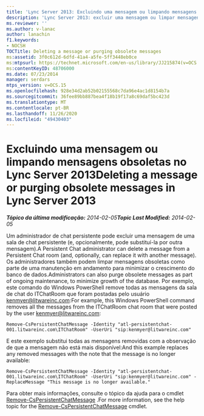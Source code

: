 ```yaml
---
title: 'Lync Server 2013: Excluindo uma mensagem ou limpando mensagens obsoletas'
description: 'Lync Server 2013: excluir uma mensagem ou limpar mensagens obsoletas.'
ms.reviewer: ''
ms.author: v-lanac
author: lanachin
f1.keywords:
- NOCSH
TOCTitle: Deleting a message or purging obsolete messages
ms:assetid: 3f0c612d-6dfd-41a4-a5fe-5ff3448eb0ce
ms:mtpsurl: https://technet.microsoft.com/en-us/library/JJ215874(v=OCS.15)
ms:contentKeyID: 48706000
ms.date: 07/23/2014
manager: serdars
mtps_version: v=OCS.15
ms.openlocfilehash: 928e34d2ab52b02155568c7da96e4ac1d8154b7a
ms.sourcegitcommit: 36fee89bb887bea4f18b19f17a8c69daf5bc423d
ms.translationtype: MT
ms.contentlocale: pt-BR
ms.lasthandoff: 11/26/2020
ms.locfileid: "49430403"
---
```

# <a name="deleting-a-message-or-purging-obsolete-messages-in-lync-server-2013"></a><span data-ttu-id="14447-103">Excluindo uma mensagem ou limpando mensagens obsoletas no Lync Server 2013</span><span class="sxs-lookup"><span data-stu-id="14447-103">Deleting a message or purging obsolete messages in Lync Server 2013</span></span>

<div data-xmlns="http://www.w3.org/1999/xhtml">

<div class="topic" data-xmlns="http://www.w3.org/1999/xhtml" data-msxsl="urn:schemas-microsoft-com:xslt" data-cs="https://msdn.microsoft.com/">

<div data-asp="https://msdn2.microsoft.com/asp">



</div>

<div id="mainSection">

<div id="mainBody"><span data-ttu-id="14447-104">

<span> </span></span><span class="sxs-lookup"><span data-stu-id="14447-104">

<span> </span></span></span>

<span data-ttu-id="14447-105">_**Tópico da última modificação:** 2014-02-05_</span><span class="sxs-lookup"><span data-stu-id="14447-105">_**Topic Last Modified:** 2014-02-05_</span></span>

<span data-ttu-id="14447-106">Um administrador de chat persistente pode excluir uma mensagem de uma sala de chat persistente (e, opcionalmente, pode substituí-la por outra mensagem).</span><span class="sxs-lookup"><span data-stu-id="14447-106">A Persistent Chat administrator can delete a message from a Persistent Chat room (and, optionally, can replace it with another message).</span></span> <span data-ttu-id="14447-107">Os administradores também podem limpar mensagens obsoletas como parte de uma manutenção em andamento para minimizar o crescimento do banco de dados.</span><span class="sxs-lookup"><span data-stu-id="14447-107">Administrators can also purge obsolete messages as part of ongoing maintenance, to minimize growth of the database.</span></span> <span data-ttu-id="14447-108">Por exemplo, este comando do Windows PowerShell remove todas as mensagens da sala de chat do ITChatRoom que foram postadas pelo usuário kenmyer@litwareinc.com:</span><span class="sxs-lookup"><span data-stu-id="14447-108">For example, this Windows PowerShell command removes all the messages from the ITChatRoom chat room that were posted by the user kenmyer@litwareinc.com:</span></span>

    Remove-CsPersistentChatMessage -Identity "atl-persistentchat-001.litwareinc.com\ITChatRoom" -UserUri "sip:kenmyer@litwareinc.com"

<span data-ttu-id="14447-109">E este exemplo substitui todas as mensagens removidas com a observação de que a mensagem não está mais disponível:</span><span class="sxs-lookup"><span data-stu-id="14447-109">And this example replaces any removed messages with the note that the message is no longer available:</span></span>

    Remove-CsPersistentChatMessage -Identity "atl-persistentchat-001.litwareinc.com\ITChatRoom" -UserUri "sip:kenmyer@litwareinc.com" -ReplaceMessage "This message is no longer available."

<span data-ttu-id="14447-110">Para obter mais informações, consulte o tópico da ajuda para o cmdlet [Remove-CsPersistentChatMessage](https://docs.microsoft.com/powershell/module/skype/Remove-CsPersistentChatMessage) .</span><span class="sxs-lookup"><span data-stu-id="14447-110">For more information, see the help topic for the [Remove-CsPersistentChatMessage](https://docs.microsoft.com/powershell/module/skype/Remove-CsPersistentChatMessage) cmdlet.</span></span>

<span data-ttu-id="14447-111"></div>

<span> </span>

</div>

</div>

</span><span class="sxs-lookup"><span data-stu-id="14447-111"></div>

<span> </span>

</div>

</div>

</span></span></div>

